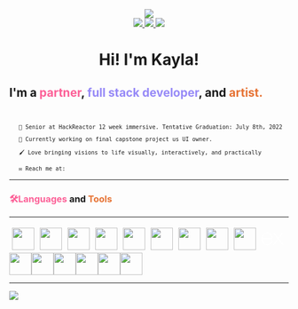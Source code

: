 <link rel="stylesheet" href="https://cdn.jsdelivr.net/gh/devicons/devicon@v2.15.1/devicon.min.css">
    <link rel="preconnect" href="https://fonts.googleapis.com">
    <link rel="preconnect" href="https://fonts.gstatic.com" crossorigin>
    <link href="https://fonts.googleapis.com/css2?family=Roboto+Mono:ital,wght@1,300&display=swap" rel="stylesheet">
  <div id="header" align="center">
  <img src="https://media.giphy.com/media/L1R1tvI9svkIWwpVYr/giphy.gif">
  </div>
  <div id="badges" align="center">
  <a href="https://linkedin.com/in/kkranzfelder">
    <img src="https://img.shields.io/static/v1?label=LinkedIn&message=Open For Work&color=978AF7">
  </a>
  <a href="https://twitter.com/krank_art">
    <img src="https://img.shields.io/twitter/follow/krank_art?color=FC6097&style=badge">
  </a>
  <a href="https://www.twitch.tv/krankart">
    <img src="https://img.shields.io/twitch/status/krankart?color=important&style=badge">
  </a>
  <br>
  <img src="https://komarev.com/ghpvc/?username=kkranzfelder&style=flat-square&color=blue" alt=""/>
    <h1>Hi! I'm Kayla!</h1>
  </div>
  <h2>
    I'm a <span style="color: #FC6097"><b>partner</b></span>, <span style="color: #978AF7"><b>full stack developer</b></span>, and <span style="color: #E67334"><b>artist</b>.
  </h2>
  <br>
  <ul style="font-family: 'Roboto Mono', monospace; font-size: 10px">
   🌸 Senior at HackReactor 12 week immersive. Tentative Graduation: July 8th, 2022
  <br><br>
   🦊 Currently working on final capstone project us UI owner.
  <br><br>
  🖌 Love bringing visions to life visually, interactively, and practically
  <br><br>
  ✉️ Reach me at: <img src="https://img.shields.io/static/v1?label=LinkedIn&message=Open For Work&color=978AF7" style="height: 12px;">
  </ul>
  <hr>
  <h3><span style="color: #FC6097">🛠Languages</span> and <span style="color: #E67334">Tools</span></h3>
  <hr>
  <div style="display: flex; flex-direction: row; flex-wrap: wrap;">
  <img src="https://cdn.jsdelivr.net/gh/devicons/devicon/icons/react/react-original.svg" style="height: auto; width: 40px; margin: 5px;"/>
  <img src="https://cdn.jsdelivr.net/gh/devicons/devicon/icons/redux/redux-original.svg" style="height: auto; width: 40px; margin: 5px;"/>
  <img src="https://cdn.jsdelivr.net/gh/devicons/devicon/icons/slack/slack-original.svg" style="height: auto; width: 40px; margin: 5px;"/>
  <img src="https://cdn.jsdelivr.net/gh/devicons/devicon/icons/photoshop/photoshop-plain.svg" style="height: auto; width: 40px; margin: 5px;"/>
  <img src="https://cdn.jsdelivr.net/gh/devicons/devicon/icons/mysql/mysql-original.svg" style="height: auto; width: 40px; margin: 5px;"/>
  <img src="https://cdn.jsdelivr.net/gh/devicons/devicon/icons/mongodb/mongodb-plain-wordmark.svg" style="height: auto; width: 40px; margin: 5px;"/>
  <img src="https://cdn.jsdelivr.net/gh/devicons/devicon/icons/javascript/javascript-original.svg" style="height: auto; width: 40px; margin: 5px;"/>
  <img src="https://cdn.jsdelivr.net/gh/devicons/devicon/icons/jest/jest-plain.svg" style="height: auto; width: 40px; margin: 5px;"/>
  <img src="https://cdn.jsdelivr.net/gh/devicons/devicon/icons/git/git-original.svg" style="height: auto; width: 40px; margin: 5px;"/>
  <svg viewBox="0 0 128 128" style="height: auto; width: 40px; margin: 5px;">
  <path fill="#FFFFFF"d="M126.67 98.44c-4.56 1.16-7.38.05-9.91-3.75-5.68-8.51-11.95-16.63-18-24.9-.78-1.07-1.59-2.12-2.6-3.45C89 76 81.85 85.2 75.14 94.77c-2.4 3.42-4.92 4.91-9.4 3.7l26.92-36.13L67.6 29.71c4.31-.84 7.29-.41 9.93 3.45 5.83 8.52 12.26 16.63 18.67 25.21 6.45-8.55 12.8-16.67 18.8-25.11 2.41-3.42 5-4.72 9.33-3.46-3.28 4.35-6.49 8.63-9.72 12.88-4.36 5.73-8.64 11.53-13.16 17.14-1.61 2-1.35 3.3.09 5.19C109.9 76 118.16 87.1 126.67 98.44zM1.33 61.74c.72-3.61 1.2-7.29 2.2-10.83 6-21.43 30.6-30.34 47.5-17.06C60.93 41.64 63.39 52.62 62.9 65H7.1c-.84 22.21 15.15 35.62 35.53 28.78 7.15-2.4 11.36-8 13.47-15 1.07-3.51 2.84-4.06 6.14-3.06-1.69 8.76-5.52 16.08-13.52 20.66-12 6.86-29.13 4.64-38.14-4.89C5.26 85.89 3 78.92 2 71.39c-.15-1.2-.46-2.38-.7-3.57q.03-3.04.03-6.08zm5.87-1.49h50.43c-.33-16.06-10.33-27.47-24-27.57-15-.12-25.78 11.02-26.43 27.57z" ></path></svg>
  <img src="https://cdn.jsdelivr.net/gh/devicons/devicon/icons/figma/figma-original.svg" style="height: auto; width: 40px;"/>
  <img src="https://cdn.jsdelivr.net/gh/devicons/devicon/icons/postgresql/postgresql-original.svg" style="height: auto; width: 40px;"/>
  <img src="https://cdn.jsdelivr.net/gh/devicons/devicon/icons/nodejs/nodejs-original.svg" style="height: auto; width: 40px;"/>
  <img src="https://cdn.jsdelivr.net/gh/devicons/devicon/icons/visualstudio/visualstudio-plain.svg" style="height: auto; width: 40px;"/>
  <img src="https://cdn.jsdelivr.net/gh/devicons/devicon/icons/nginx/nginx-original.svg" style="height: auto; width: 40px;"/>
  <img src="" style="height: auto; width: 40px;"/>
  </div>
  <hr>

  <img src="https://github-readme-streak-stats.herokuapp.com/?user=kkranzfelder&theme=dark"/>
<!--START_SECTION:waka-->
<!--END_SECTION:waka-->